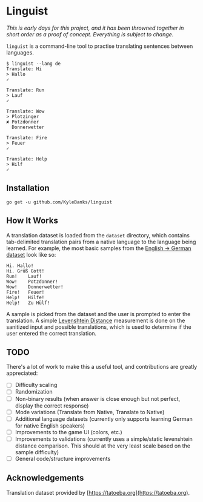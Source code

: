 # Linguist

*This is early days for this project, and it has been throwned together in short order as a proof of concept. Everything is subject to change.*

`linguist` is a command-line tool to practise translating sentences between languages. 

```
$ linguist --lang de 
Translate: Hi
> Hallo
✓

Translate: Run
> Lauf
✓

Translate: Wow
> Plotzinger
✘ Potzdonner
  Donnerwetter

Translate: Fire
> Feuer
✓

Translate: Help
> Hilf
✓
```

## Installation

```
go get -u github.com/KyleBanks/linguist
```

## How It Works

A translation dataset is loaded from the `dataset` directory, which contains tab-delimited translation pairs from a native language to the language being learned. For example, the most basic samples from the [English -> German dataset](./dataset/de.txt) look like so: 

```
Hi.	Hallo!
Hi.	Grüß Gott!
Run!	Lauf!
Wow!	Potzdonner!
Wow!	Donnerwetter!
Fire!	Feuer!
Help!	Hilfe!
Help!	Zu Hülf!
```

A sample is picked from the dataset and the user is prompted to enter the translation. A simple [Levenshtein Distance](https://en.wikipedia.org/wiki/Levenshtein_distance) measurement is done on the sanitized input and possible translations, which is used to determine if the user entered the correct translation.

## TODO

There's a lot of work to make this a useful tool, and contributions are greatly appreciated:

- [ ] Difficulty scaling
- [ ] Randomization
- [ ] Non-binary results (when answer is close enough but not perfect, display the correct response)
- [ ] Mode variations (Translate from Native, Translate to Native)
- [ ] Additional language datasets (currently only supports learning German for native English speakers)
- [ ] Improvements to the game UI (colors, etc.)
- [ ] Improvements to validations (currently uses a simple/static levenshtein distance comparison. This should at the very least scale based on the sample difficulty)
- [ ] General code/structure improvements

## Acknowledgements

Translation dataset provided by [https://tatoeba.org](https://tatoeba.org).
